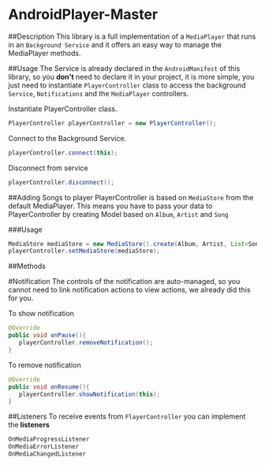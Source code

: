 # AndroidPlayer-Master

##Description
This library is a full implementation of a `MediaPlayer` that runs in an `Background Service` and it offers an easy way to manage the MediaPlayer methods. 

##Usage
The Service is already declared in the `AndroidManifest` of this library, so you <b>don't</b> need to declare it in your project, it is more simple, you just need to instantiate `PlayerController` class to access the background `Service`, `Notifications` and the `MediaPlayer` controllers.

Instantiate PlayerController class.

```java
PlayerController playerController = new PlayerController();
```

Connect to the Background Service. 

```java
playerController.connect(this);
```

Disconnect from service

```java
playerController.disconnect();
```

##Adding Songs to player
PlayerController is based on `MediaStore` from the default MediaPlayer. This means you have to pass your data to PlayerController by creating Model based on `Album`, `Artist` and `Song`

###Usage
 ```java
 MediaStore mediaStore = new MediaStore().create(Album, Artist, List<Song>);
 playerController.setMediaStore(mediaStore);
 ```
##Methods

#Notification
The controls of the notification are auto-managed, so you cannot need to link notification actions to view actions, we already did this for you.

To show notification

```java
@Override
public void onPause(){
   playerController.removeNotification();
}
```

To remove notification

```java
@Override
public void onResume(){
   playerController.showNotification(this);
}

```
##Listeners
To receive events from `PlayerController` you can implement the<b> listeners</b>

```java
OnMediaProgressListener
OnMediaErrorListener
OnMediaChangedListener
```
